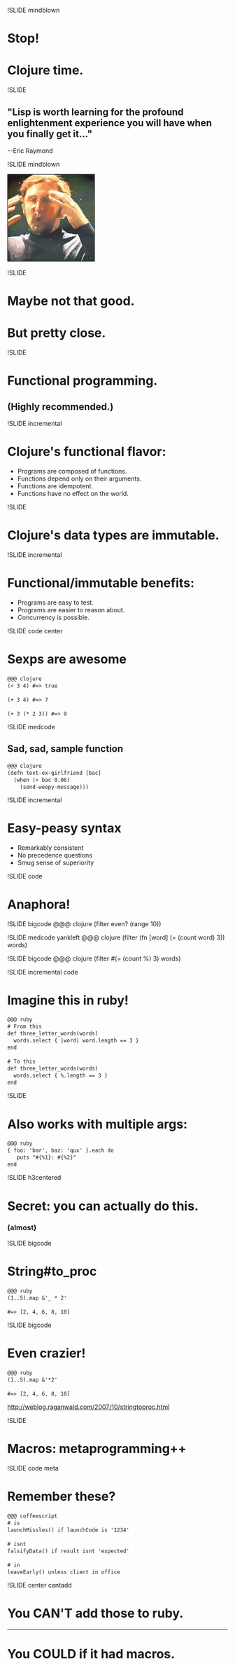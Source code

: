 !SLIDE mindblown

# Stop! 

# Clojure time.


!SLIDE 

## "Lisp is worth learning for the profound enlightenment experience you will have when you finally get it..." 

--Eric Raymond


!SLIDE mindblown

![mindblown](mblown.gif)


!SLIDE 

# Maybe not that good.

# But pretty close.

!SLIDE

# Functional programming.
## (Highly recommended.)

!SLIDE incremental

# Clojure's functional flavor:

* Programs are composed of functions.
* Functions depend only on their arguments.
* Functions are idempotent.
* Functions have no effect on the world.

!SLIDE 

# Clojure's data types are immutable.

!SLIDE incremental

# Functional/immutable benefits:

* Programs are easy to test.
* Programs are easier to reason about.
* Concurrency is possible.

!SLIDE code center

# Sexps are awesome

    @@@ clojure
    (< 3 4) #=> true
  
    (+ 3 4) #=> 7

    (+ 3 (* 2 3)) #=> 9

!SLIDE medcode

## Sad, sad, sample function

    @@@ clojure
    (defn text-ex-girlfriend [bac]
      (when (> bac 0.06)
        (send-weepy-message)))

!SLIDE incremental

# Easy-peasy syntax

* Remarkably consistent
* No precedence questions
* Smug sense of superiority


!SLIDE code
# Anaphora!

!SLIDE bigcode
    @@@ clojure
    (filter even? (range 10))

!SLIDE medcode yankleft
    @@@ clojure
    (filter 
      (fn [word] (= (count word) 3)) 
      words)

!SLIDE bigcode
    @@@ clojure
    (filter 
      #(= (count %) 3) 
      words)
    
!SLIDE incremental code
# Imagine this in ruby!

    @@@ ruby
    # From this
    def three_letter_words(words)
      words.select { |word| word.length == 3 }
    end

    # To this
    def three_letter_words(words)
      words.select { %.length == 3 }
    end

!SLIDE 
# Also works with multiple args:

    @@@ ruby
    { foo: 'bar', baz: 'qux' }.each do
       puts "#{%1}: #{%2}" 
    end

!SLIDE h3centered

# Secret: you can actually do this.

### (almost)

!SLIDE bigcode

# String#to_proc

    @@@ ruby
    (1..5).map &'_ * 2' 
    
    #=> [2, 4, 6, 8, 10]


!SLIDE bigcode

# Even crazier!

    @@@ ruby
    (1..5).map &'*2' 
    
    #=> [2, 4, 6, 8, 10]

http://weblog.raganwald.com/2007/10/stringtoproc.html


!SLIDE

# Macros: metaprogramming++

!SLIDE code meta

# Remember these?
    @@@ coffeescript
    # is
    launchMissles() if launchCode is '1234'

    # isnt
    falsifyData() if result isnt 'expected'

    # in
    leaveEarly() unless client in office

!SLIDE center cantadd

# You CAN'T add those to ruby.

----------

# You COULD if it had macros.
